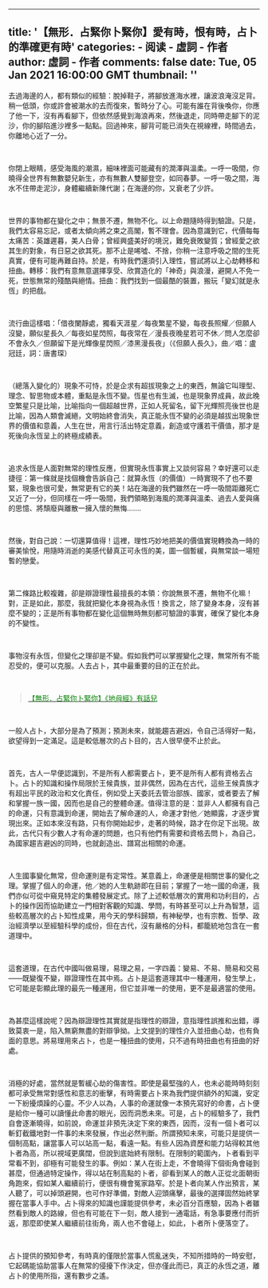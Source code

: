 
---
title: '【無形．占緊你卜緊你】愛有時，恨有時，占卜的準確更有時'
categories: 
    - 阅读
    - 虛詞 - 作者
author: 虛詞 - 作者
comments: false
date: Tue, 05 Jan 2021 16:00:00 GMT
thumbnail: ''
---

<div>   
<p>去過海邊的人，都有類似的經驗：脫掉鞋子，將腳放進海水裡，讓波浪淹沒足背。稍一低頭，你或許會被潮水的去而復來，暫時分了心。可能有誰在背後喚你，你應了他一下，沒有再看腳下，但依然感覺到海浪再來，然後退走，同時帶走腳下的泥沙，你的腳陷進沙裡多一點點。回過神來，腳背可能已消失在視線裡，時間過去，你離地心近了一分。<br></p><p><br></p><p>你閉上眼睛，感受海風的潮濕，細味裡面可能藏有的潤澤與溫柔。一呼一吸間，你曉得全世界有無數嬰兒新生，亦有無數人雙腳登空，如同春夢。一呼一吸之間，海水不住帶走泥沙，身體繼續新陳代謝；在海邊的你，又衰老了少許。</p><p><br></p><p>世界的事物都在變化之中；無景不遷，無物不化。以上命題隨時得到驗證。只是，我們太容易忘記，或者太傾向將之束之高閣，暫不理會。因為意識到它，代價每每太痛苦：英雄遲暮，美人白骨；曾經興盛美好的境況，難免衰敗變質；曾經愛之欲其生的對象，有日惡之欲其死。那不止是唏噓、不捨，你稍一注意呼吸之間的生死真實，便有可能再難自持。於是，有時我們還須引入理性，嘗試將以上心劫轉移和扭曲。轉移：我們有意無意選擇享受、欣賞造化的「神奇」與浪漫，避開人不免一死，世態無常的殘酷與絕情。扭曲：我們找到一個最酷的裝置，搬玩「變幻就是永恆」的把戲。</p><p><br></p><p>流行曲這樣唱：「借夜闌靜處，獨看天涯星／每夜繁星不變，每夜長照耀／但願人沒變，願似星長久／每夜如星閃照，每夜常在／漫長夜晚星若可不休／問人怎麼卻不會永久／但願留下是光輝像星閃照／漆黑漫長夜」（《但願人長久》，曲／唱：盧冠廷，詞：唐書琛）</p><p><br></p><p>（總落入變化的）現象不可恃，於是企求有超拔現象之上的東西，無論它叫理型、理念、智思物或本體，重點是永恆不變。恆星也有生滅，也是現象界成員，故此晚空繁星只是比喻，比喻指向一個超越世界，正如人死留名，留下光輝照亮後世也是比喻，因為人類會滅絕，文明始終會消失，真正能永恆不變的必須是越拔出現象世界的價值和意義，人生在世，用言行活出特定意義，創造或守護若干價值，那才是死後向永恆呈上的終極成績表。</p><p><br></p><p>追求永恆是人面對無常的理性反應，但實現永恆事實上又談何容易？幸好還可以走捷徑：第一條就是找個機會告訴自己：就算永恆（的價值）一時實現不了也不要緊，現象也很可愛，無常更有它的美！站在海邊的我們雖然在一呼一吸間距離死亡又近了一分，但同樣在一呼一吸間，我們領略到海風的潤澤與溫柔、過去人愛與痛的思憶、將頹廢與離散一擁入懷的無悔.......</p><p><br></p><p>然後，對自己說：一切還算值得！這裡，理性巧妙地把美的價值實現轉換為一時的審美愉悅，用隨時消逝的美感代替真正可永恆的美，圖一個暫緩，與無常談一場短暫的戀愛。</p><p><br></p><p>第二條路比較複雜，卻是辯證理性最擅長的本領：你說無景不遷，無物不化嘛！對，正是如此，那麼，我就把變化本身視為永恆！換言之，除了變身本身，沒有甚麼不變的；正是所有事物都在變化這個無時無刻都可驗證的事實，確保了變化本身的不變性。</p><p><br></p><p>事物沒有永恆，但變化之理卻是不變。假如我們可以掌握變化之理，無常所有不能忍受的，便可以克服。人去占卜，其中最重要的目的正在於此。</p><p><br></p><blockquote><p><a href="https://p-articles.com/works/1861.html" target="_blank"><font color="#008000">【無形．占緊你卜緊你】《地母經》有話兒</font></a></p></blockquote><p><br></p><p>一般人占卜，大部分是為了預測；預測未來，就能趨吉避凶，令自己活得好一點，欲望得到一定滿足。這是較低層次的占卜目的，古人很早便不止於此。</p><p><br></p><p>首先，古人一早便認識到，不是所有人都需要占卜，更不是所有人都有資格去占卜。占卜的知識和操作局限於王候貴族，並非偶然，因為在古代，這些王候貴族才有超出平民的政治和文化責任，例如受上天委託去管治部族、國家，或者要去了解和掌握一族一國，因而也是自己的整體命運。值得注意的是：並非人人都擁有自己的命運，只有意識到命運，開始去了解命運的人，命運才對他／她顯露，才逐步實現出來。正如本來沒有路，只有你開始起步，走著的時候，路才在你足下出現。故此，古代只有少數人才有命運的問題，也只有他們有需要和資格去問卜，為自己，為國家趨吉避凶的同時，也就創造出、譜寫出相關的命運。</p><p><br></p><p>人生國事變化無常，但命運則是有定常性。某意義上，命運便是相關世事的變化之理。掌握了個人的命運，他／她的人生軌跡即在目前；掌握了一地一國的命運，我們亦似可從中窺見特定的集體發展定式。除了上述較低層次的實用和功利目的，占卜的操作因而協助建立一門相對客觀的知識、學問，有時甚至可以上升為智慧，這些較高層次的占卜知性成果，用今天的學科歸類，有神秘學，也有宗教、哲學、政治經濟學以至經驗科學的成份，但在古代，沒有嚴格的分科，都籠統地包含在一套道理中。</p><p><br></p><p>這套道理，在古代中國叫做易理，易理之易，一字四義：變易、不易、簡易和交易——既變復不變，辯證理性在其中焉。占卜是這套道理其中一種運用，發生學上，它可能是彰顯此理的最先一種運用，但它並非唯一的使用，更不是最適當的使用。</p><p><br></p><p>為甚麼這樣說呢？因為辯證理性其實就是指理性的辯證，意指理性誤推和出錯，導致莫衷一是，陷入無窮無盡的對辯爭拗。上文提到的理性介入並扭曲心劫，也有負面的意思。將易理用來占卜，也是一種扭曲的使用，只不過有時扭曲也有扭曲的好處。</p><p><br></p><p>消極的好處，當然就是暫緩心劫的傷害性。即使是最堅強的人，也未必能時時刻刻都可承受無常對感性和意志的衝擊，有時需要占卜來為我們提供額外的知識，安定一下紛擾煩躁的心靈。不少人以為，人事的命運就像一本預先寫好的命書，占卜便是給你一種可以讀懂此命書的眼光，因而洞悉未來。可是，占卜的經驗多了，我們自會逐漸曉得，如前說，命運並非預先決定下來的東西，因而，沒有一個卜者可以斬釘截鐵地對一件事的未來發展，作出必然判斷。所謂預知未來，可能只是提供一個制高點，讓當事人可以站高一點，看遠一點。有些人因為資歷和能力站得較其他卜者為高，所以視域更廣闊，但說到底始終有限制。在限制的範圍內，卜者看到平常看不到，卻極有可能發生的事。例如：某人在街上走，不會曉得下個街角會碰到甚麼，但通過特定操作，得以站在制高點的卜者，卻看到某人的敵人正從北面朝街角跑來，假如某人繼續前行，便很有機會冤家路窄。於是卜者向某人作出預言，某人聽了，可以掉頭避開，也可作好準備，對敵人迎頭痛擊，最後的選擇固然始終掌握在當事人手中。占卜得來的知識也謹能提供參考，未必百分百應驗，因為卜者雖然看到敵人的路線，但也有可能在下一刻，敵人接到一通電話，有急事要應付而折返，那麼即使某人繼續前往街角，兩人也不會碰上，如此，卜者所卜便落空了。</p><p><br></p><p>占卜提供的預知參考，有時真的僅限於當事人慌亂迷失，不知所措時的一時安慰，它起碼能協助當事人在無常的侵擾下作決定，但亦僅此而已，真正的永恆之道，離占卜的使用所指，還有數步之遙。</p><p><br></p>  
</div>
            